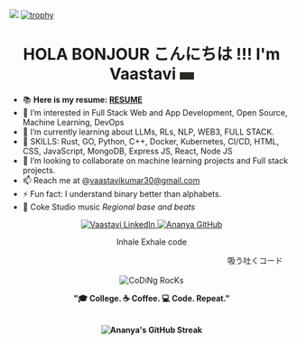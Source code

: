 ![](https://komarev.com/ghpvc/?username=vortex0515&color=blueviolet)
[![trophy](https://github-profile-trophy.vercel.app/?username=ryo-ma)](https://github.com/ryo-ma/github-profile-trophy)
<h1 align="center"> HOLA BONJOUR こんにちは !!! I'm Vaastavi <img src="https://github.com/vortex0515/vortex0515/blob/main/796847.jpg" width="25px"></h1>

- 📚 **Here is my resume: [RESUME](https://docs.google.com/document/d/1xjs6lv5_0NL_epcNNPbJXeX6O3tK4c1A39468yAR-rA/edit?usp=sharing)**
- 👀 I’m interested in Full Stack Web and App Development, Open Source, Machine Learning, DevOps
- 🌱 I’m currently learning about LLMs, RLs, NLP, WEB3, FULL STACK.
- 🔧 SKILLS: Rust, GO, Python, C++, Docker, Kubernetes, CI/CD, HTML, CSS, JavaScript, MongoDB, Express JS, React, Node JS
- 💞️ I’m looking to collaborate on machine learning projects and Full stack projects.
- 📫 Reach me at @vaastavikumar30@gmail.com
- ⚡ Fun fact: I understand binary better than alphabets.
- 💙 Coke Studio music *Regional base and beats*


<p align="center"> 
  <a href="www.linkedin.com/in/vaastavi-kumar-6b63a221a"> 
    <img src="https://img.shields.io/badge/linkedin-%230077B5.svg?&style=for-the-badge&logo=linkedin&logoColor=white" alt="Vaastavi LinkedIn" height='20' width='90'/>
  </a>
  <a href="https://github.com/vortex0515"> 
    <img src="https://img.shields.io/static/v1?message=GitHub&style=for-the-badge&logo=github&&logoColor=white&label=%20" alt="Ananya GitHub" height='20' width='80'/>  
  </a>
</p>

<div align="center" width="50%">
  <p> Inhale Exhale code </p>
<p><marquee>吸う吐くコード</marquee></p>
  <img src="https://github.com/ananyag309/ananyag309/blob/main/69b39f6dab8b07dc4b1e5039054b9f50.gif" href="https://github.com/sp-xd" alt="CoDiNg RocKs"  width="60%"/>
  <br>
  <p><strong>"🎓 College. ☕️ Coffee. 💻 Code. Repeat."<br><br> 
	  <!-- Streak feature -->
  <p><img align="center" src="https://github-readme-streak-stats.herokuapp.com/?user=ananyag309&theme=dark&fire=FF5E5E&ring=FFB380&currStreakNum=FF5E5E" alt="Ananya's GitHub Streak" /></p>
</div>




<!---
vortex0515/vortex0515 is a ✨ special ✨ repository because its `README.md` (this file) appears on your GitHub profile.
You can click the Preview link to take a look at your changes.
--->
